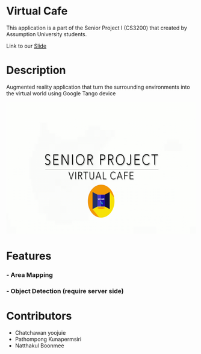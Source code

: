 # Virtual Cafe

This application is a part of the Senior Project I (CS3200) that created by Assumption University students.

Link to our [Slide](docs/slide.pdf)

# Description

Augmented reality application that turn the surrounding environments into the virtual world using Google Tango device

<p align="center">
    <img src="docs/poster.png" height="350px" href="https://youtu.be/NjW_Qm63NFU">
</p>

# Features

### - Area Mapping

### - Object Detection (require server side)

# Contributors

- Chatchawan yoojuie
- Pathompong Kunapermsiri
- Natthakul Boonmee
